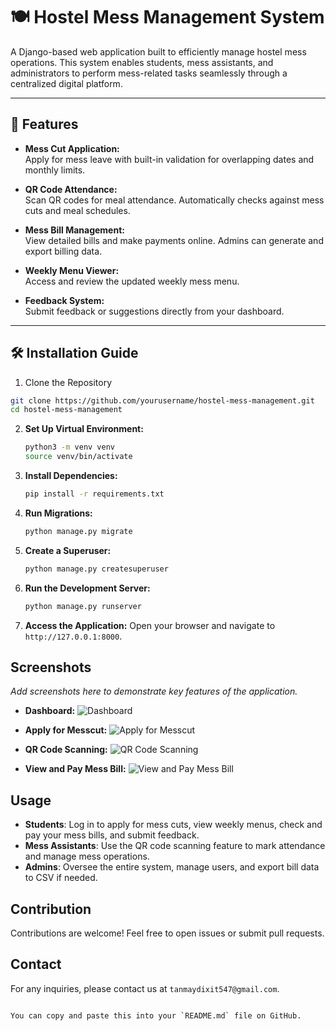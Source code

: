 # 🍽️ Hostel Mess Management System

A Django-based web application built to efficiently manage hostel mess operations. This system enables students, mess assistants, and administrators to perform mess-related tasks seamlessly through a centralized digital platform.

---

## 🚀 Features

- **Mess Cut Application:**  
  Apply for mess leave with built-in validation for overlapping dates and monthly limits.

- **QR Code Attendance:**  
  Scan QR codes for meal attendance. Automatically checks against mess cuts and meal schedules.

- **Mess Bill Management:**  
  View detailed bills and make payments online. Admins can generate and export billing data.

- **Weekly Menu Viewer:**  
  Access and review the updated weekly mess menu.

- **Feedback System:**  
  Submit feedback or suggestions directly from your dashboard.

---

## 🛠️ Installation Guide

1. Clone the Repository
  ```bash
  git clone https://github.com/yourusername/hostel-mess-management.git
  cd hostel-mess-management
  ```

2. **Set Up Virtual Environment:**
   ```bash
   python3 -m venv venv
   source venv/bin/activate
   ```

3. **Install Dependencies:**
   ```bash
   pip install -r requirements.txt
   ```

4. **Run Migrations:**
   ```bash
   python manage.py migrate
   ```

5. **Create a Superuser:**
   ```bash
   python manage.py createsuperuser
   ```

6. **Run the Development Server:**
   ```bash
   python manage.py runserver
   ```

7. **Access the Application:**
   Open your browser and navigate to `http://127.0.0.1:8000`.

## Screenshots

*Add screenshots here to demonstrate key features of the application.*

- **Dashboard:**
  ![Dashboard](screenshots/dashboard.png)

- **Apply for Messcut:**
  ![Apply for Messcut](screenshots/apply_messcut.png)

- **QR Code Scanning:**
  ![QR Code Scanning](screenshots/scan_qr.png)

- **View and Pay Mess Bill:**
  ![View and Pay Mess Bill](screenshots/view_pay_bill.png)

## Usage

- **Students**: Log in to apply for mess cuts, view weekly menus, check and pay your mess bills, and submit feedback.
- **Mess Assistants**: Use the QR code scanning feature to mark attendance and manage mess operations.
- **Admins**: Oversee the entire system, manage users, and export bill data to CSV if needed.

## Contribution

Contributions are welcome! Feel free to open issues or submit pull requests.

## Contact

For any inquiries, please contact us at `tanmaydixit547@gmail.com`.
```

You can copy and paste this into your `README.md` file on GitHub.
